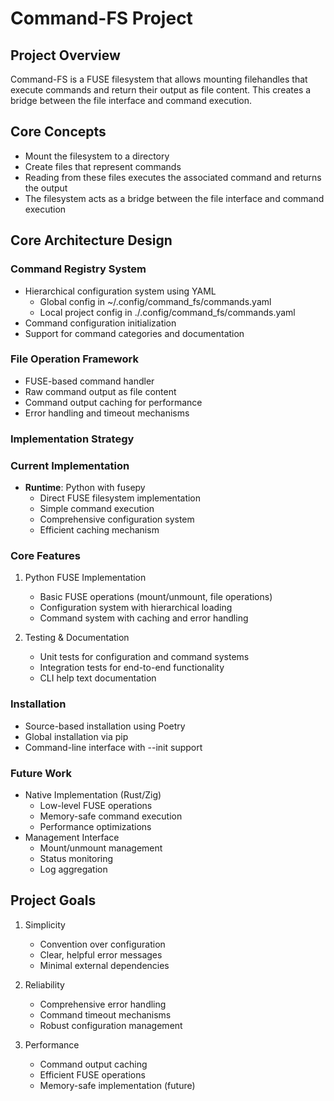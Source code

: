 # Command-FS Project

## Project Overview
Command-FS is a FUSE filesystem that allows mounting filehandles that execute commands and return their output as file content. This creates a bridge between the file interface and command execution.

## Core Concepts
- Mount the filesystem to a directory
- Create files that represent commands
- Reading from these files executes the associated command and returns the output
- The filesystem acts as a bridge between the file interface and command execution

## Core Architecture Design
### Command Registry System
- Hierarchical configuration system using YAML
  - Global config in ~/.config/command_fs/commands.yaml
  - Local project config in ./.config/command_fs/commands.yaml
- Command configuration initialization
- Support for command categories and documentation

### File Operation Framework
- FUSE-based command handler
- Raw command output as file content
- Command output caching for performance
- Error handling and timeout mechanisms

### Implementation Strategy
### Current Implementation
- **Runtime**: Python with fusepy
  - Direct FUSE filesystem implementation
  - Simple command execution
  - Comprehensive configuration system
  - Efficient caching mechanism

### Core Features
1. Python FUSE Implementation
   - Basic FUSE operations (mount/unmount, file operations)
   - Configuration system with hierarchical loading
   - Command system with caching and error handling

2. Testing & Documentation
   - Unit tests for configuration and command systems
   - Integration tests for end-to-end functionality
   - CLI help text documentation

### Installation
- Source-based installation using Poetry
- Global installation via pip
- Command-line interface with --init support

### Future Work
- Native Implementation (Rust/Zig)
  - Low-level FUSE operations
  - Memory-safe command execution
  - Performance optimizations
- Management Interface
  - Mount/unmount management
  - Status monitoring
  - Log aggregation

## Project Goals
1. Simplicity
   - Convention over configuration
   - Clear, helpful error messages
   - Minimal external dependencies

2. Reliability
   - Comprehensive error handling
   - Command timeout mechanisms
   - Robust configuration management

3. Performance
   - Command output caching
   - Efficient FUSE operations
   - Memory-safe implementation (future)

